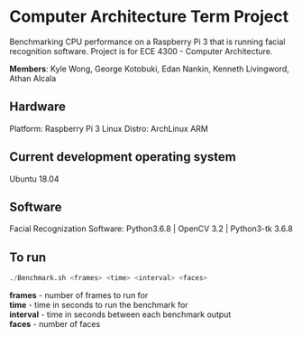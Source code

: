# Computer Architecture Term Project
Benchmarking CPU performance on a Raspberry Pi 3 that is running facial recognition software.
Project is for ECE 4300 - Computer Architecture.

**Members**:
Kyle Wong, George Kotobuki, Edan Nankin, Kenneth Livingword, Athan Alcala

## Hardware
Platform: Raspberry Pi 3
Linux Distro: ArchLinux ARM 

## Current development operating system
Ubuntu 18.04

## Software
Facial Recognization Software:	Python3.6.8 | OpenCV 3.2 | Python3-tk 3.6.8

## To run
```python
./Benchmark.sh <frames> <time> <interval> <faces>
```
  **frames** - number of frames to run for  
  **time** - time in seconds to run the benchmark for  
  **interval** - time in seconds between each benchmark output  
  **faces** - number of faces  
